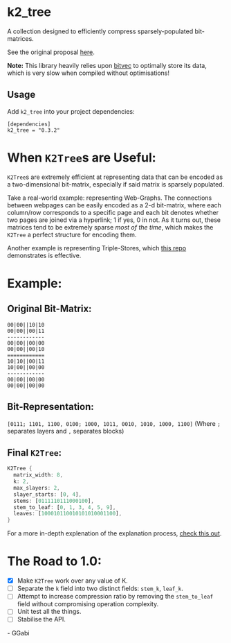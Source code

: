 
# k2_tree
A collection designed to efficiently compress sparsely-populated bit-matrices.

See the original proposal [here](https://users.dcc.uchile.cl/~gnavarro/ps/spire09.1.pdf).

**Note:** This library heavily relies upon [bitvec](https://docs.rs/bitvec/0.17.4/bitvec/) to optimally store its data, which is very slow when compiled without optimisations!

## Usage
Add  `k2_tree`  into your project dependencies:
```none
[dependencies]
k2_tree = "0.3.2"
```
# When `K2Tree`s are Useful:
`K2Tree`s are extremely efficient at representing data that can be encoded as a two-dimensional bit-matrix, especially if said matrix is sparsely populated.

Take a real-world example: representing Web-Graphs.
The connections between webpages can be easily encoded as a 2-d bit-matrix, where each column/row corresponds to a specific page and each bit denotes whether two pages are joined via a hyperlink; 1 if yes, 0 in not.
As it turns out, these matrices tend to be extremely sparse *most of the time*, which makes the `K2Tree` a perfect structure for encoding them.

Another example is representing Triple-Stores, which [this repo](https://github.com/GGabi/RippleDB) demonstrates is effective.
# Example:
## Original Bit-Matrix:
```
00|00||10|10
00|00||00|11
------------
00|00||00|00
00|00||00|10
============
10|10||00|11
10|00||00|00
------------
00|00||00|00
00|00||00|00
```
## Bit-Representation:
`[0111; 1101, 1100, 0100; 1000, 1011, 0010, 1010, 1000, 1100]`
(Where `;` separates layers and `,` separates blocks)
## Final `K2Tree`:
```rust
K2Tree {
  matrix_width: 8,
  k: 2,
  max_slayers: 2,
  slayer_starts: [0, 4],
  stems: [0111110111000100],
  stem_to_leaf: [0, 1, 3, 4, 5, 9],
  leaves: [100010110010101010001100],
}
```
For a more in-depth explenation of the explanation process, [check this out](HOWITWORKS.md).
# The Road to 1.0:
- [x] Make `K2Tree` work over any value of K.
- [ ]  Separate the `k` field into two distinct fields: `stem_k`, `leaf_k`.
- [ ]  Attempt to increase compression ratio by removing the `stem_to_leaf` field without compromising operation complexity.
- [ ] Unit test all the things.
- [ ] Stabilise the API.

\- GGabi